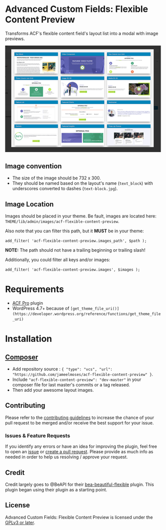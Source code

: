# Advanced Custom Fields: Flexible Content Preview

Transforms ACF's flexible content field's layout list into a modal with image previews.

![Screenshot](assets/images/screenshot.jpg)

## Image convention

* The size of the image should be 732 x 300.
* They should be named based on the layout's name (`text_block`) with underscores converted to dashes (`text-block.jpg`).

## Image Location

Images should be placed in your theme. Be fault, images are located here: `THEME/lib/admin/images/acf-flexible-content-preview`.

Also note that you can filter this path, but it **MUST** be in your theme:

`add_filter( 'acf-flexible-content-preview.images_path', $path );`

**NOTE:** The path should not have a trailing beginning or trailing slash!

Additionally, you could filter all keys and/or images:

`add_filter( 'acf-flexible-content-preview.images', $images );`

# Requirements

- [ACF Pro](https://www.advancedcustomfields.com/) plugin
- WordPress 4.7+ because of `[get_theme_file_uri()](https://developer.wordpress.org/reference/functions/get_theme_file_uri)`

# Installation

## [Composer](http://composer.rarst.net/)

- Add repository source : `{ "type": "vcs", "url": "https://github.com/jameelmoses/acf-flexible-content-preview" }`.
- Include `"acf-flexible-content-preview": "dev-master"` in your composer file for last master's commits or a tag released.
- Then add your awesome layout images.

## Contributing

Please refer to the [contributing guidelines](.github/CONTRIBUTING.md) to increase the chance of your pull request to be merged and/or receive the best support for your issue.

### Issues & Feature Requests

If you identify any errors or have an idea for improving the plugin, feel free to open an [issue](../../issues/new) or [create a pull request](../../compare). Please provide as much info as needed in order to help us resolving / approve your request.

## Credit

Credit largely goes to @BeAPI for their [bea-beautiful-flexible](https://github.com/BeAPI/bea-beautiful-flexible) plugin. This plugin began using their plugin as a starting point.

## License

Advanced Custom Fields: Flexible Content Preview is licensed under the [GPLv3 or later](LICENSE.md).
